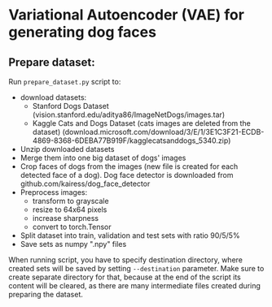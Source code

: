 # Variational Autoencoder (VAE) for generating dog faces

## Prepare dataset:
Run `prepare_dataset.py` script to:
- download datasets:
    - Stanford Dogs Dataset (vision.stanford.edu/aditya86/ImageNetDogs/images.tar)
    - Kaggle Cats and Dogs Dataset (cats images are deleted from the dataset) (download.microsoft.com/download/3/E/1/3E1C3F21-ECDB-4869-8368-6DEBA77B919F/kagglecatsanddogs_5340.zip)
- Unzip downloaded datasets
- Merge them into one big dataset of dogs' images
- Crop faces of dogs from the images (new file is created for each detected face of a dog). Dog face detector is downloaded from github.com/kairess/dog_face_detector
- Preprocess images:
    - transform to grayscale
    - resize to 64x64 pixels
    - increase sharpness
    - convert to torch.Tensor
- Split dataset into train, validation and test sets with ratio 90/5/5%
- Save sets as numpy ".npy" files

When running script, you have to specify destination directory, where created sets will be saved by setting `--destination` parameter. Make sure to create separate directory for that, because at the end of the script its content will be cleared, as there are many intermediate files created during preparing the dataset.
